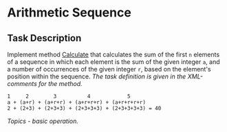 # Arithmetic Sequence

## Task Description

Implement method [Calculate](ArithmeticSequence/ArithmeticSequence.cs#L21) that calculates the sum of the first `n` elements of a sequence in which each element is the sum of the given integer `a`, and a number of occurrences of the given integer `r`, based on the element's position within the sequence. *The task definition is given in the XML-comments for the method.*

```
1     2        3          4            5
a + (a+r) + (a+r+r) + (a+r+r+r) + (a+r+r+r+r) 
2 + (2+3) + (2+3+3) + (2+3+3+3) + (2+3+3+3+3) = 40
```

*Topics - basic operation.*